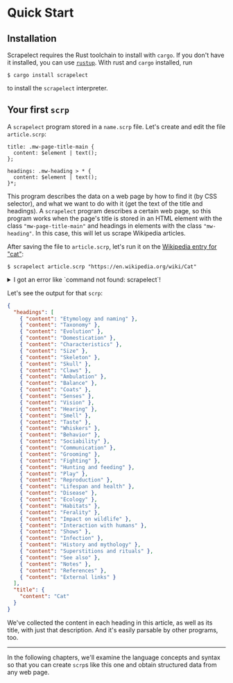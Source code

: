 # Quick Start

## Installation

Scrapelect requires the Rust toolchain to install with `cargo`.
If you don't have it installed, you can use [`rustup`](https://rustup.rs/).
With rust and `cargo` installed, run

```
$ cargo install scrapelect
```

to install the `scrapelect` interpreter.

## Your first `scrp`

A `scrapelect` program stored in a `name.scrp` file.  Let's create and edit the file
`article.scrp`:

```scrp
title: .mw-page-title-main {
  content: $element | text();
};

headings: .mw-heading > * {
  content: $element | text();
}*;
```

This program describes the data on a web page by how to find it (by CSS selector),
and what we want to do with it (get the text of the title and headings).  A `scrapelect`
program describes a certain web page, so this program works when the page's title is
stored in an HTML element with the class `"mw-page-title-main"` and headings in elements
with the class `"mw-heading"`.  In this case, this will let us scrape Wikipedia articles.

After saving the file to `article.scrp`, let's run it on the [Wikipedia entry for "cat"](https://en.wikipedia.org/wiki/Cat):

```
$ scrapelect article.scrp "https://en.wikipedia.org/wiki/Cat"
```

<details>

<summary>I got an error like `command not found: scrapelect`!</summary>

This means the `scrapelect` executable is not in your `PATH`.  By default,
`cargo` installs binaries to (on Linux) `$HOME/.cargo/bin/scrapelect`.
Try adding the directory `~/.cargo/bin` to your PATH if it is not already present.

The [`rustup` book](https://rust-lang.github.io/rustup/installation/index.html#installation)
may have more information, or try searching "add cargo binaries to `PATH`" for your
operating system.

</details>

Let's see the output for that `scrp`:

```json
{
  "headings": [
    { "content": "Etymology and naming" },
    { "content": "Taxonomy" },
    { "content": "Evolution" },
    { "content": "Domestication" },
    { "content": "Characteristics" },
    { "content": "Size" },
    { "content": "Skeleton" },
    { "content": "Skull" },
    { "content": "Claws" },
    { "content": "Ambulation" },
    { "content": "Balance" },
    { "content": "Coats" },
    { "content": "Senses" },
    { "content": "Vision" },
    { "content": "Hearing" },
    { "content": "Smell" },
    { "content": "Taste" },
    { "content": "Whiskers" },
    { "content": "Behavior" },
    { "content": "Sociability" },
    { "content": "Communication" },
    { "content": "Grooming" },
    { "content": "Fighting" },
    { "content": "Hunting and feeding" },
    { "content": "Play" },
    { "content": "Reproduction" },
    { "content": "Lifespan and health" },
    { "content": "Disease" },
    { "content": "Ecology" },
    { "content": "Habitats" },
    { "content": "Ferality" },
    { "content": "Impact on wildlife" },
    { "content": "Interaction with humans" },
    { "content": "Shows" },
    { "content": "Infection" },
    { "content": "History and mythology" },
    { "content": "Superstitions and rituals" },
    { "content": "See also" },
    { "content": "Notes" },
    { "content": "References" },
    { "content": "External links" }
  ],
  "title": {
    "content": "Cat"
  }
}
```

We've collected the content in each heading in this article, as well as its title,
with just that description.  And it's easily parsable by other programs, too.

---

In the following chapters, we'll examine the language concepts and syntax so that
you can create `scrp`s like this one and obtain structured data from any web page.
